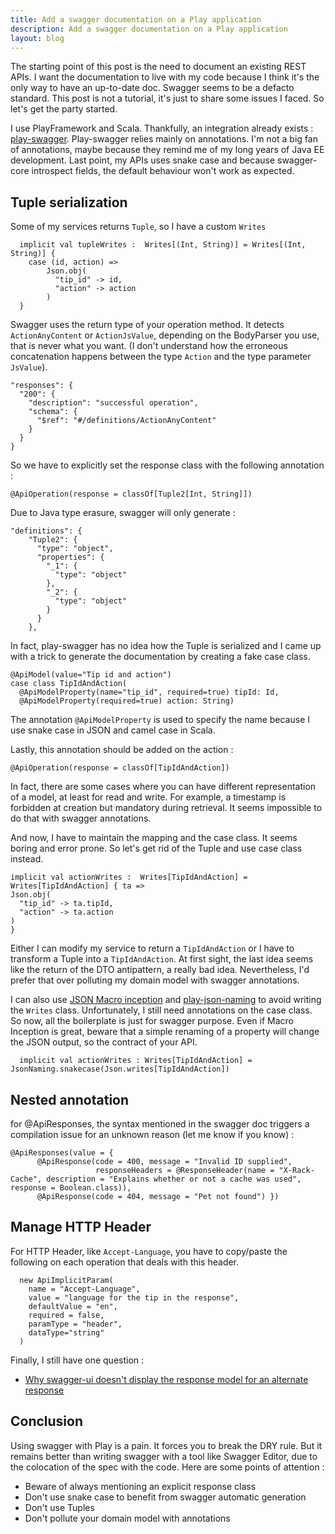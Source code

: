 ```yaml
---
title: Add a swagger documentation on a Play application
description: Add a swagger documentation on a Play application
layout: blog
---
```

The starting point of this post is the need to document an existing REST APIs. I want the
documentation to live with my code because I think it's the only way to have an up-to-date doc.
Swagger seems to be a defacto standard. This post is not a tutorial, it's just to share some issues
I faced. So let's get the party started.

I use PlayFramework and Scala. Thankfully, an integration already exists :
[play-swagger](https://github.com/swagger-api/swagger-play). Play-swagger relies mainly on
annotations. I'm not a big fan of annotations, maybe because they remind me of my long years of Java
EE development. Last point, my APIs uses snake case and because swagger-core introspect fields, the
default behaviour won't work as expected.

## Tuple serialization

Some of my services returns `Tuple`, so I have a custom `Writes`

```
  implicit val tupleWrites :  Writes[(Int, String)] = Writes[(Int, String)] {
    case (id, action) =>
        Json.obj(
          "tip_id" -> id,
          "action" -> action
        )
  }
```

Swagger uses the return type of your operation method. It detects `ActionAnyContent` or
`ActionJsValue`, depending on the BodyParser you use, that is never what you want. (I don't
understand how the erroneous concatenation happens between the type `Action` and the type parameter
`JsValue`).

```
"responses": {
  "200": {
    "description": "successful operation",
    "schema": {
      "$ref": "#/definitions/ActionAnyContent"
    }
  }
}
```

So we have to explicitly set the response class with the following annotation :

```
@ApiOperation(response = classOf[Tuple2[Int, String]])
```

Due to Java type erasure, swagger will only generate :

```
"definitions": {
    "Tuple2": {
      "type": "object",
      "properties": {
        "_1": {
          "type": "object"
        },
        "_2": {
          "type": "object"
        }
      }
    },
```

In fact, play-swagger has no idea how the Tuple is serialized and I came up with a trick to generate
the documentation by creating a fake case class.

```
@ApiModel(value="Tip id and action")
case class TipIdAndAction(
  @ApiModelProperty(name="tip_id", required=true) tipId: Id,
  @ApiModelProperty(required=true) action: String)
```

The annotation `@ApiModelProperty` is used to specify the name because I use snake case in JSON and
camel case in Scala.

Lastly, this annotation should be added on the action :

```
@ApiOperation(response = classOf[TipIdAndAction])
```

In fact, there are some cases where you can have different representation of a model, at least for
read and write. For example, a timestamp is forbidden at creation but mandatory during retrieval. It
seems impossible to do that with swagger annotations.

And now, I have to maintain the mapping and the case class. It seems boring and error prone. So
let's get rid of the Tuple and use case class instead.

```
implicit val actionWrites :  Writes[TipIdAndAction] = Writes[TipIdAndAction] { ta =>
Json.obj(
  "tip_id" -> ta.tipId,
  "action" -> ta.action
)
}
```

Either I can modify my service to return a `TipIdAndAction` or I have to transform a Tuple into a
`TipIdAndAction`. At first sight, the last idea seems like the return of the DTO antipattern, a
really bad idea. Nevertheless, I'd prefer that over polluting my domain model with swagger
annotations.

I can also use [JSON Macro
inception](https://playframework.com/documentation/2.4.x/ScalaJsonInception) and
[play-json-naming](https://github.com/tototoshi/play-json-naming) to avoid writing the `Writes`
class. Unfortunately, I still need annotations on the case class. So now, all the boilerplate is
just for swagger purpose. Even if Macro Inception is great, beware that a simple renaming of a
property will change the JSON output, so the contract of your API.

```
  implicit val actionWrites : Writes[TipIdAndAction] = JsonNaming.snakecase(Json.writes[TipIdAndAction])
```

## Nested annotation

for @ApiResponses, the syntax mentioned in the swagger doc triggers a compilation issue for an
unknown reason (let me know if you know) :

```
@ApiResponses(value = { 
      @ApiResponse(code = 400, message = "Invalid ID supplied", 
                   responseHeaders = @ResponseHeader(name = "X-Rack-Cache", description = "Explains whether or not a cache was used", response = Boolean.class)),
      @ApiResponse(code = 404, message = "Pet not found") })
```

## Manage HTTP Header

For HTTP Header, like `Accept-Language`, you have to copy/paste the following on each operation that
deals with this header.

```
  new ApiImplicitParam(
    name = "Accept-Language", 
    value = "language for the tip in the response", 
    defaultValue = "en", 
    required = false, 
    paramType = "header", 
    dataType="string"
  )
```

Finally, I still have one question :

-   [Why swagger-ui doesn't display the response model for an alternate
    response](http://stackoverflow.com/questions/36304732/swagger-ui-doesnt-display-the-response-model-for-a-400)

## Conclusion

Using swagger with Play is a pain. It forces you to break the DRY rule. But it remains better than
writing swagger with a tool like Swagger Editor, due to the colocation of the spec with the code.
Here are some points of attention :

-   Beware of always mentioning an explicit response class
-   Don't use snake case to benefit from swagger automatic generation
-   Don't use Tuples
-   Don't pollute your domain model with annotations

